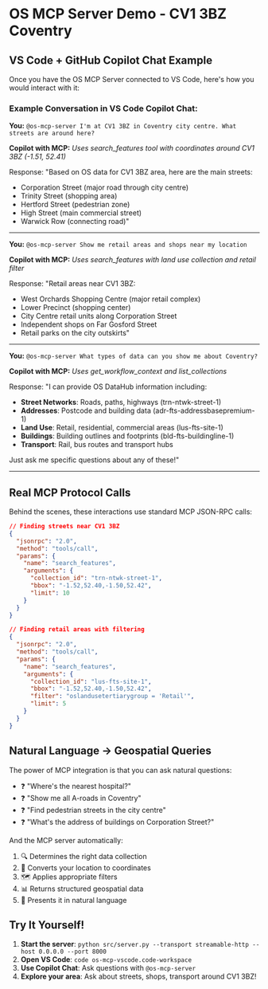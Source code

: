 # OS MCP Server Demo - CV1 3BZ Coventry

## VS Code + GitHub Copilot Chat Example

Once you have the OS MCP Server connected to VS Code, here's how you would interact with it:

### Example Conversation in VS Code Copilot Chat:

**You:** `@os-mcp-server I'm at CV1 3BZ in Coventry city centre. What streets are around here?`

**Copilot with MCP:** 
*Uses search_features tool with coordinates around CV1 3BZ (-1.51, 52.41)*

Response: "Based on OS data for CV1 3BZ area, here are the main streets:
- Corporation Street (major road through city centre)
- Trinity Street (shopping area)
- Hertford Street (pedestrian zone)
- High Street (main commercial street)
- Warwick Row (connecting road)"

---

**You:** `@os-mcp-server Show me retail areas and shops near my location`

**Copilot with MCP:**
*Uses search_features with land use collection and retail filter*

Response: "Retail areas near CV1 3BZ:
- West Orchards Shopping Centre (major retail complex)
- Lower Precinct (shopping center)
- City Centre retail units along Corporation Street
- Independent shops on Far Gosford Street
- Retail parks on the city outskirts"

---

**You:** `@os-mcp-server What types of data can you show me about Coventry?`

**Copilot with MCP:**
*Uses get_workflow_context and list_collections*

Response: "I can provide OS DataHub information including:
- **Street Networks**: Roads, paths, highways (trn-ntwk-street-1)
- **Addresses**: Postcode and building data (adr-fts-addressbasepremium-1) 
- **Land Use**: Retail, residential, commercial areas (lus-fts-site-1)
- **Buildings**: Building outlines and footprints (bld-fts-buildingline-1)
- **Transport**: Rail, bus routes and transport hubs

Just ask me specific questions about any of these!"

---

## Real MCP Protocol Calls

Behind the scenes, these interactions use standard MCP JSON-RPC calls:

```json
// Finding streets near CV1 3BZ
{
  "jsonrpc": "2.0",
  "method": "tools/call",
  "params": {
    "name": "search_features",
    "arguments": {
      "collection_id": "trn-ntwk-street-1",
      "bbox": "-1.52,52.40,-1.50,52.42",
      "limit": 10
    }
  }
}
```

```json
// Finding retail areas with filtering
{
  "jsonrpc": "2.0", 
  "method": "tools/call",
  "params": {
    "name": "search_features",
    "arguments": {
      "collection_id": "lus-fts-site-1",
      "bbox": "-1.52,52.40,-1.50,52.42",
      "filter": "oslandusetertiarygroup = 'Retail'",
      "limit": 5
    }
  }
}
```

## Natural Language → Geospatial Queries

The power of MCP integration is that you can ask natural questions:

- ❓ "Where's the nearest hospital?"
- ❓ "Show me all A-roads in Coventry"
- ❓ "Find pedestrian streets in the city centre"
- ❓ "What's the address of buildings on Corporation Street?"

And the MCP server automatically:
1. 🔍 Determines the right data collection
2. 📍 Converts your location to coordinates
3. 🗺️ Applies appropriate filters
4. 📊 Returns structured geospatial data
5. 💬 Presents it in natural language

## Try It Yourself!

1. **Start the server**: `python src/server.py --transport streamable-http --host 0.0.0.0 --port 8000`
2. **Open VS Code**: `code os-mcp-vscode.code-workspace`
3. **Use Copilot Chat**: Ask questions with `@os-mcp-server`
4. **Explore your area**: Ask about streets, shops, transport around CV1 3BZ!
